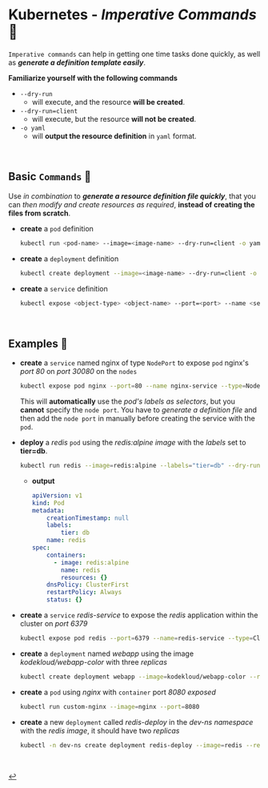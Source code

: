 # **Kubernetes** - ***Imperative Commands*** 🧙

`Imperative commands` can help in getting one time tasks done quickly, as well as ***generate a definition template easily***.

**Familiarize yourself with the following commands**
* `--dry-run`
  * will execute, and the resource **will be created**.
* `--dry-run=client`
  * will execute, but the resource **will not be created**.
* `-o yaml`
  * will **output the resource definition** in `yaml` format.

<br>

## **Basic** `Commands` 📝

Use *in combination* to ***generate a resource definition file quickly***, that you can *then modify and create resources as required*, **instead of creating the files from scratch**.


* **create** a `pod` definition

    ```bash
    kubectl run <pod-name> --image=<image-name> --dry-run=client -o yaml
    ```

* **create** a `deployment` definition

    ```bash
    kubectl create deployment --image=<image-name> --dry-run=client -o yaml
    ```

* **create** a `service` definition

    ```bash
    kubectl expose <object-type> <object-name> --port=<port> --name <service-name> --dry-run=client -o yaml
    ```

<br>

## **Examples** 🧩

* **create** a `service` named nginx of type `NodePort` to expose `pod` nginx's *port 80* on *port 30080* on the `nodes`

    ```bash
    kubectl expose pod nginx --port=80 --name nginx-service --type=NodePort --dry-run=client -o yaml
    ```

    This will **automatically** use the *pod's labels as selectors*, but you **cannot** specify the `node port`. You have to *generate a definition file* and then add the `node port` in manually before creating the service with the `pod`.

* **deploy** a *redis* `pod` using the *redis:alpine image* with the *labels* set to **tier=db**.

    ```bash
    kubectl run redis --image=redis:alpine --labels="tier=db" --dry-run=client -o yaml > redis-pod.yaml
    ```

  * **output**

    ```yaml
    apiVersion: v1
    kind: Pod
    metadata:
        creationTimestamp: null
        labels:
            tier: db
        name: redis
    spec:
        containers:
          - image: redis:alpine
            name: redis
            resources: {}
        dnsPolicy: ClusterFirst
        restartPolicy: Always
        status: {}
    ```

* **create** a `service` *redis-service* to expose the *redis* application within the cluster on *port 6379*

    ```bash
    kubectl expose pod redis --port=6379 --name=redis-service --type=ClusterIP --dry-run=client -o yaml > redis-service.yaml 
    ```

* **create** a `deployment` named *webapp* using the image *kodekloud/webapp-color* with three *replicas*

    ```bash
    kubectl create deployment webapp --image=kodekloud/webapp-color --replicas=3 --dry-run=client -o yaml > webapp-dep.yaml
    ```

* **create** a `pod` using *nginx* with `container` port *8080 exposed*

    ```bash
    kubectl run custom-nginx --image=nginx --port=8080
    ```

* **create** a new `deployment` called *redis-deploy* in the *dev-ns namespace* with the *redis image*, it should have two *replicas*

    ```bash
    kubectl -n dev-ns create deployment redis-deploy --image=redis --replicas=2 --dry-run=client -o yaml > rd-dev.yaml
    ```

<br>

[↩️](../)
